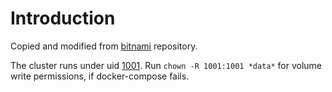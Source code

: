 # Introduction

Copied and modified from [bitnami](https://github.com/bitnami/containers/tree/main/bitnami/zookeeper) repository.

The cluster runs under uid [1001](https://github.com/bitnami/containers/tree/main/bitnami/osclass). Run `chown -R 1001:1001 *data*` for volume write permissions, if docker-compose fails.
